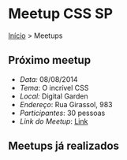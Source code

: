 Meetup CSS SP
======

[Início](README.md) > Meetups

## Próximo meetup

* *Data:* 08/08/2014
* *Tema*: O incrível CSS
* *Local:* Digital Garden
* *Endereço*: Rua Girassol, 983
* *Participantes*: 30 pessoas
* *Link do Meetup*: [Link](http://www.meetup.com/CSS-Brasil/events/194761202/) 

## Meetups já realizados
